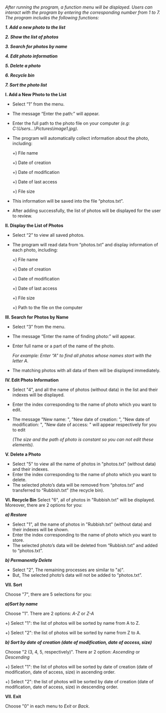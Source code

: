 _After running the program, a function menu will be displayed. Users can interact with the program by entering the corresponding number from 1 to 7. The program includes the following functions:_

_**1. Add a new photo to the list**_

_**2. Show the list of photos**_

_**3. Search for photos by name**_

_**4. Edit photo information**_

_**5. Delete a photo**_

_**6. Recycle bin**_

_**7. Sort the photo list**_

**I. Add a New Photo to the List**

- Select “1” from the menu.
  
- The message “Enter the path:” will appear.
  
- Enter the full path to the photo file on your computer _(e.g: C:\Users\...\Pictures\image1.jpg)._
  
- The program will automatically collect information about the photo, including:
  
	+) File name

	+) Date of creation
  
	+) Date of modification
  
	+) Date of last access
  
	+) File size

- This information will be saved into the file “photos.txt”.
  
- After adding successfully, the list of photos will be displayed for the user to review.

**II. Display the List of Photos**
- Select “2” to view all saved photos.
- The program will read data from “photos.txt” and display information of each photo, including:

  +) File name

  +) Date of creation

  +) Date of modification

  +) Date of last access

  +) File size

  +) Path to the file on the computer

**III. Search for Photos by Name**

- Select “3” from the menu.
- The message “Enter the name of finding photo:” will appear.
- Enter full name or a part of the name of the photo.

  _For example: Enter “A” to find all photos whose names start with the letter A._
- The matching photos with all data of them will be displayed immediately.

**IV. Edit Photo Information**

- Select "4", and all the name of photos (without data) in the list and their indexes will be displayed.
- Enter the index corresponding to the name of photo which you want to edit.
- The message "New name: ", "New date of creation: ", "New date of modification: ", "New date of access: " will appear respectively for you to edit

  _(The size and the path of photo is constant so you can not edit these elements)._

**V. Delete a Photo**

- Select "5" to view all the name of photos in "photos.txt" (without data) and their indexes.
- Enter the index corresponding to the name of photo which you want to delete.
- The selected photo’s data will be removed from “photos.txt” and transferred to “Rubbish.txt” (the recycle bin).

**VI. Recycle Bin**
Select "6", all of photos in "Rubbish.txt" will be displayed. Moreover, there are 2 options for you:

_**a) Restore**_

- Select "1", all the name of photos in "Rubbish.txt" (without data) and their indexes will be shown.
- Enter the index corresponding to the name of photo which you want to store.
- The selected photo’s data will be deleted from “Rubbish.txt” and added to “photos.txt”.

_**b) Permanently Delete**_

- Select "2",  The remaining processes are similar to "a)".
- But, The selected photo’s data will not be added to “photos.txt”.

**VII. Sort**
 
Choose "7", there are 5 selections for you:

_**a)Sort by name**_

Choose "1". There are 2 options: _A-Z_ or _Z-A_

+) Select "1": the list of photos will be sorted by name from A to Z.

+) Select "2": the list of photos will be sorted by name from Z to A.

_**b) Sort by date of creation (date of modification, date of access, size)**_

Choose "2 (3, 4, 5, respectively)". There ar 2 option: _Ascending_ or _Descending_

+) Select "1": the list of photos will be sorted by date of creation (date of modification, date of access, size) in ascending order.

+) Select "2": the list of photos will be sorted by date of creation (date of modification, date of access, size) in descending order.

**VII. Exit**

Choose "0" in each menu to _Exit_ or _Back_.
